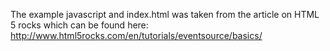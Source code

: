 The example javascript and index.html was taken from the article on HTML 5 rocks which can be found here:
http://www.html5rocks.com/en/tutorials/eventsource/basics/
